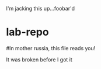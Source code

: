 I'm jacking this up...foobar'd
# lab-repo
#In mother russia, this file reads you!

It was broken before I got it
